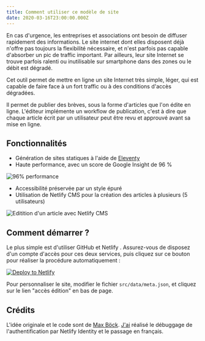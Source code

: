```yaml
---
title: Comment utiliser ce modèle de site
date: 2020-03-16T23:00:00.000Z
---
```

En cas d'urgence, les entreprises et associations ont besoin de diffuser rapidement des informations. Le site internet dont elles disposent déjà n'offre pas toujours la flexibilité nécessaire, et n'est parfois pas capable d'absorber un pic de traffic important. Par ailleurs, leur site Internet se trouve parfois ralenti ou inutilisable sur smartphone dans des zones ou le débit est dégradé.

Cet outil permet de mettre en ligne un site Internet très simple, léger, qui est capable de faire face à un fort traffic ou à des conditions d'accès dégradées.

Il permet de publier des brèves, sous la forme d'articles que l'on édite en ligne. L'éditeur implémente un workflow de publication, c'est à dire que chaque article écrit par un utilisateur peut être revu et approuvé avant sa mise en ligne.

## Fonctionnalités

* Génération de sites statiques à l'aide de [Eleventy](https://11ty.dev)
* Haute performance, avec un score de Google Insight de 96 %

![96% performance](/static/images/uploads/score-lighthouse.png "Scores audit LightHouse")

* Accessibilité préservée par un style épuré
* Utilisation de Netlify CMS pour la création des articles à plusieurs (5 utilisateurs) 

![Editition d'un article avec Netlify CMS](/static/images/uploads/edition-articles.png "Editition d'un article avec Netlify CMS")


## Comment démarrer ?

Le plus simple est d'utiliser GitHub et Netlify . Assurez-vous de disposez d'un compte d'accès pour ces deux services, puis cliquez sur ce bouton pour réaliser la procédure automatiquement :  

[![Deploy to Netlify](https://www.netlify.com/img/deploy/button.svg)](https://app.netlify.com/start/deploy?repository=https://github.com/Herve07h22/emergency-site) 

Pour personnaliser le site, modifier le fichier `src/data/meta.json`, et cliquez sur le lien "accès édition" en bas de page.

## Crédits

L'idée originale et le code sont de [Max Böck](https://mxb.dev/blog/emergency-website-kit/). [J'ai](https://camilab.co) réalisé le débuggage de l'authentification par Netlify Identity et le passage en français.


